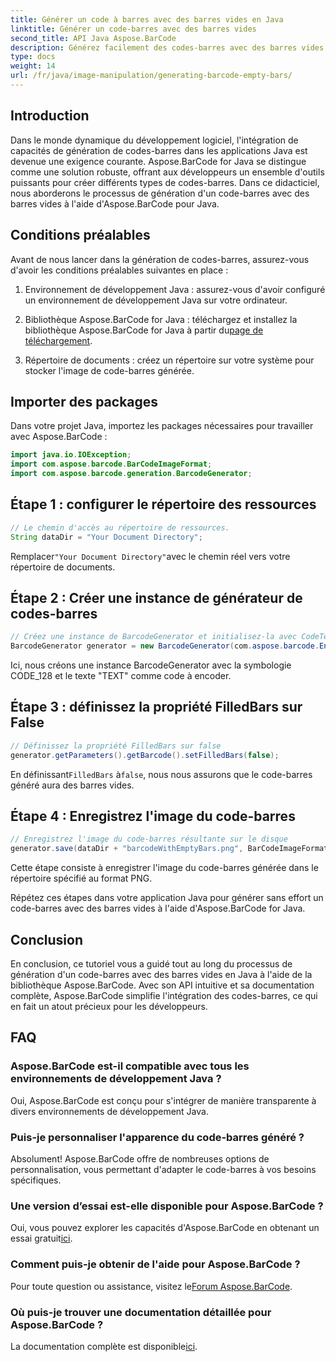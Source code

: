 ```yaml
---
title: Générer un code à barres avec des barres vides en Java
linktitle: Générer un code-barres avec des barres vides
second_title: API Java Aspose.BarCode
description: Générez facilement des codes-barres avec des barres vides en Java à l'aide d'Aspose.BarCode. Personnalisez l’apparence et intégrez-la de manière transparente. Explorez le tutoriel maintenant !
type: docs
weight: 14
url: /fr/java/image-manipulation/generating-barcode-empty-bars/
---
```


## Introduction

Dans le monde dynamique du développement logiciel, l'intégration de capacités de génération de codes-barres dans les applications Java est devenue une exigence courante. Aspose.BarCode for Java se distingue comme une solution robuste, offrant aux développeurs un ensemble d'outils puissants pour créer différents types de codes-barres. Dans ce didacticiel, nous aborderons le processus de génération d'un code-barres avec des barres vides à l'aide d'Aspose.BarCode pour Java.

## Conditions préalables

Avant de nous lancer dans la génération de codes-barres, assurez-vous d'avoir les conditions préalables suivantes en place :

1. Environnement de développement Java : assurez-vous d'avoir configuré un environnement de développement Java sur votre ordinateur.

2.  Bibliothèque Aspose.BarCode for Java : téléchargez et installez la bibliothèque Aspose.BarCode for Java à partir du[page de téléchargement](https://releases.aspose.com/barcode/java/).

3. Répertoire de documents : créez un répertoire sur votre système pour stocker l'image de code-barres générée.

## Importer des packages

Dans votre projet Java, importez les packages nécessaires pour travailler avec Aspose.BarCode :

```java
import java.io.IOException;
import com.aspose.barcode.BarCodeImageFormat;
import com.aspose.barcode.generation.BarcodeGenerator;
```

## Étape 1 : configurer le répertoire des ressources

```java
// Le chemin d'accès au répertoire de ressources.
String dataDir = "Your Document Directory";
```

 Remplacer`"Your Document Directory"`avec le chemin réel vers votre répertoire de documents.

## Étape 2 : Créer une instance de générateur de codes-barres

```java
// Créez une instance de BarcodeGenerator et initialisez-la avec CodeText et Symbology
BarcodeGenerator generator = new BarcodeGenerator(com.aspose.barcode.EncodeTypes.CODE_128, "TEXT");
```

Ici, nous créons une instance BarcodeGenerator avec la symbologie CODE_128 et le texte "TEXT" comme code à encoder.

## Étape 3 : définissez la propriété FilledBars sur False

```java
// Définissez la propriété FilledBars sur false
generator.getParameters().getBarcode().setFilledBars(false);
```

 En définissant`FilledBars` à`false`, nous nous assurons que le code-barres généré aura des barres vides.

## Étape 4 : Enregistrez l'image du code-barres

```java
// Enregistrez l'image du code-barres résultante sur le disque
generator.save(dataDir + "barcodeWithEmptyBars.png", BarCodeImageFormat.PNG);
```

Cette étape consiste à enregistrer l'image du code-barres générée dans le répertoire spécifié au format PNG.

Répétez ces étapes dans votre application Java pour générer sans effort un code-barres avec des barres vides à l'aide d'Aspose.BarCode for Java.

## Conclusion

En conclusion, ce tutoriel vous a guidé tout au long du processus de génération d'un code-barres avec des barres vides en Java à l'aide de la bibliothèque Aspose.BarCode. Avec son API intuitive et sa documentation complète, Aspose.BarCode simplifie l'intégration des codes-barres, ce qui en fait un atout précieux pour les développeurs.

## FAQ

### Aspose.BarCode est-il compatible avec tous les environnements de développement Java ?
Oui, Aspose.BarCode est conçu pour s'intégrer de manière transparente à divers environnements de développement Java.

### Puis-je personnaliser l'apparence du code-barres généré ?
Absolument! Aspose.BarCode offre de nombreuses options de personnalisation, vous permettant d'adapter le code-barres à vos besoins spécifiques.

### Une version d’essai est-elle disponible pour Aspose.BarCode ?
 Oui, vous pouvez explorer les capacités d'Aspose.BarCode en obtenant un essai gratuit[ici](https://releases.aspose.com/).

### Comment puis-je obtenir de l'aide pour Aspose.BarCode ?
 Pour toute question ou assistance, visitez le[Forum Aspose.BarCode](https://forum.aspose.com/c/barcode/13).

### Où puis-je trouver une documentation détaillée pour Aspose.BarCode ?
 La documentation complète est disponible[ici](https://reference.aspose.com/barcode/java/).